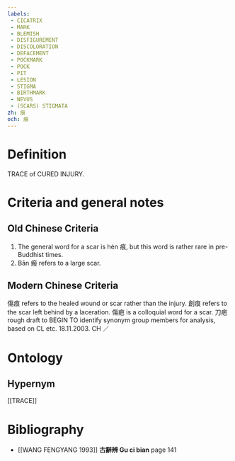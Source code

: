 ```yaml
---
labels: 
 - CICATRIX
 - MARK
 - BLEMISH
 - DISFIGUREMENT
 - DISCOLORATION
 - DEFACEMENT
 - POCKMARK
 - POCK
 - PIT
 - LESION
 - STIGMA
 - BIRTHMARK
 - NEVUS
 - (SCARS) STIGMATA
zh: 痕
och: 痕
---
```


# Definition
TRACE of CURED INJURY.
# Criteria and general notes
## Old Chinese Criteria
1. The general word for a scar is hén 痕, but this word is rather rare in pre-Buddhist times.
2. Bān 瘢 refers to a large scar.
## Modern Chinese Criteria
傷痕 refers to the healed wound or scar rather than the injury.
創痕 refers to the scar left behind by a laceration.
傷疤 is a colloquial word for a scar.
刀疤
rough draft to BEGIN TO identify synonym group members for analysis, based on CL etc. 18.11.2003. CH ／
# Ontology

## Hypernym
[[TRACE]]
# Bibliography
- [[WANG FENGYANG 1993]]
**古辭辨 Gu ci bian** page 141
